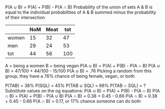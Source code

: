 P(A $\cup$ B) = P(A) + P(B) - P(A $\cap$ B)
	Probability of the union of sets A & B is equal to the individual probabilities of A & B summed minus the probability of their intersection

|       | NoM | Meat | tot |
| ----- | --- | ---- | --- |
| women | 15  | 32   | 47  |
| men   | 29  | 24   | 53  |
| tot   | 44  | 56   | 100 |
A = being a women
B = being vegan
P(A $\cup$ B) = P(A) + P(B) - P(A $\cap$ B)
P(A $\cup$ B) = 47/100 + 44/100 - 15/100
P(A $\cup$ B) = .76
	Picking a random from this group, they have a 76% chance of being female, vegan, or both

P(TAB) = 38%
P(SQL) = 45%
	P(TAB $\cup$ SQL) = 66%
	P(TAB $\cap$ SQL) = ? 
Substitute values on the og equations:
	P(A $\cup$ B) = P(A) + P(B) - P(A $\cap$ B)
	P(A $\cap$ B) = P(A) + P(B) - P(A $\cup$ B)
	P(A $\cap$ B) = 0.38 + 0.45 - 0.66
	P(A $\cap$ B) = 0.38 + 0.45 - 0.66
	P(A $\cap$ B) = 0.17, or 17% chance someone can do both
